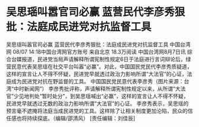 # 吴思瑶叫嚣官司必赢 蓝营民代李彦秀狠批：法庭成民进党对抗监督工具

吴思瑶叫嚣官司必赢 蓝营民代李彦秀狠批：法庭成民进党对抗监督工具
中国台湾网
08/07 14:18中国台湾网官方账号  来自北京
18.3万阅读
中国台湾网8月7日讯 综合台媒报道，民进党当局声请解释所谓宪制性规定6日于法庭进行言词辩论后，绿营民意代表吴思瑶在社交平台叫嚣“必赢”。对此，中国国民党民代李彦秀质疑道，这样的宣言让人不得不怀疑，民进党早就透过政治力影响所谓“大法官”的心证，法庭成为民进党对抗在野监督的工具。
中国国民党民意代表李彦秀（图片来源：台湾“中时新闻网”）
李彦秀批评称，声请解释所谓宪制性规定以来，从所谓“大法官”少见地判处“暂时处分”，到吴思瑶喊出“必赢”，这样的宣言让人不得不怀疑，民进党早就透过无数的政治力影响所谓“大法官”的心证。
李彦秀表示，吴思瑶的预言毫不遮掩将法庭当成民进党的工具。这样除了让相关制度更加沦陷，民众的信任感也将持续探底。（编辑/邵清风）
[责任编辑：刘佳辰]